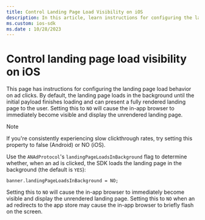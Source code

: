 ```yaml
---
title: Control Landing Page Load Visibility on iOS
description: In this article, learn instructions for configuring the landing page load behavior when ads are clicked on iOS devices.
ms.custom: ios-sdk
ms.date : 10/28/2023
---
```


# Control landing page load visibility on iOS

This page has instructions for configuring the landing page load behavior on ad clicks. By default, the landing page loads in the
background until the initial payload finishes loading and can present a fully rendered landing page to the user. Setting this to `NO` will cause the in-app browser to immediately become visible and display the unrendered landing page.

> [!NOTE]
> If you're consistently experiencing slow clickthrough rates, try setting this property to false (Android) or NO (iOS).

Use the `ANAdProtocol`'s `landingPageLoadsInBackground` flag to determine whether, when an ad is clicked, the SDK loads the landing page in the background (the default is `YES`):

``` 
banner.landingPageLoadsInBackground = NO;
```

Setting this to `NO` will cause the in-app browser to immediately become visible and display the unrendered landing page. Setting this
to `NO` when an ad redirects to the app store may cause the in-app browser to briefly flash on the screen.
